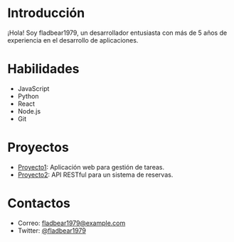 # Introducción
¡Hola! Soy fladbear1979, un desarrollador entusiasta con más de 5 años de experiencia en el desarrollo de aplicaciones.

# Habilidades
- JavaScript
- Python
- React
- Node.js
- Git

# Proyectos
- [Proyecto1](https://github.com/fladbear1979/proyecto1): Aplicación web para gestión de tareas.
- [Proyecto2](https://github.com/fladbear1979/proyecto2): API RESTful para un sistema de reservas.

# Contactos
- Correo: fladbear1979@example.com
- Twitter: [@fladbear1979](https://twitter.com/fladbear1979)